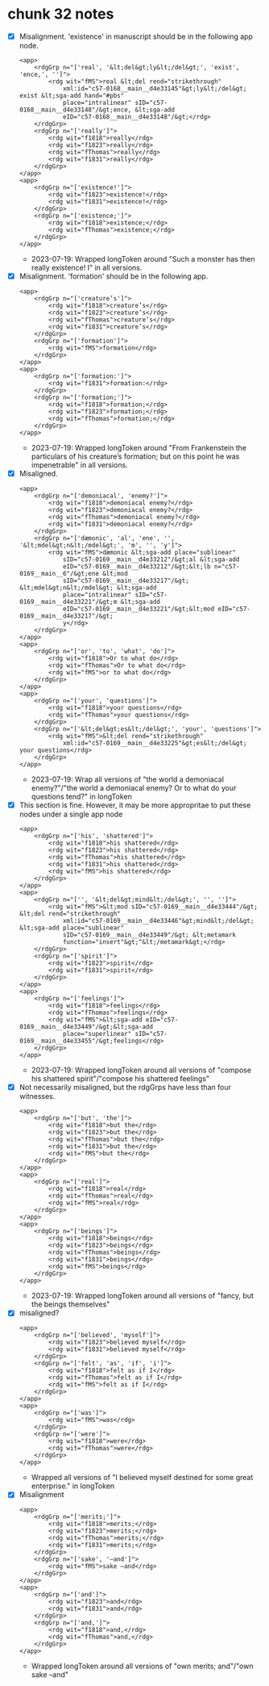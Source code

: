 # chunk 32 notes
- [X] Misalignment. 'existence' in manuscript should be in the following app node.
    ```
	<app>
		<rdgGrp n="['real', '&lt;del&gt;ly&lt;/del&gt;', 'exist', 'ence,', '']">
			<rdg wit="fMS">real &lt;del rend="strikethrough"
				xml:id="c57-0168__main__d4e33145"&gt;ly&lt;/del&gt; exist &lt;sga-add hand="#pbs"
				place="intralinear" sID="c57-0168__main__d4e33148"/&gt;ence, &lt;sga-add
				eID="c57-0168__main__d4e33148"/&gt;</rdg>
		</rdgGrp>
		<rdgGrp n="['really']">
			<rdg wit="f1818">really</rdg>
			<rdg wit="f1823">really</rdg>
			<rdg wit="fThomas">really</rdg>
			<rdg wit="f1831">really</rdg>
		</rdgGrp>
	</app>
	<app>
		<rdgGrp n="['existence!']">
			<rdg wit="f1823">existence!</rdg>
			<rdg wit="f1831">existence!</rdg>
		</rdgGrp>
		<rdgGrp n="['existence;']">
			<rdg wit="f1818">existence;</rdg>
			<rdg wit="fThomas">existence;</rdg>
		</rdgGrp>
	</app>
    ```	
    - 2023-07-19: Wrapped longToken around "Such a monster has then really existence! I" in all versions.
- [X] Misalignment. 'formation' should be in the following app.
    ```
	<app>
		<rdgGrp n="['creature’s']">
			<rdg wit="f1818">creature’s</rdg>
			<rdg wit="f1823">creature’s</rdg>
			<rdg wit="fThomas">creature’s</rdg>
			<rdg wit="f1831">creature’s</rdg>
		</rdgGrp>
		<rdgGrp n="['formation']">
			<rdg wit="fMS">formation</rdg>
		</rdgGrp>
	</app>
	<app>
		<rdgGrp n="['formation:']">
			<rdg wit="f1831">formation:</rdg>
		</rdgGrp>
		<rdgGrp n="['formation;']">
			<rdg wit="f1818">formation;</rdg>
			<rdg wit="f1823">formation;</rdg>
			<rdg wit="fThomas">formation;</rdg>
		</rdgGrp>
	</app>
    ```	
    - 2023-07-19: Wrapped longToken around "From Frankenstein the particulars of his creature’s formation; but on this point he was impenetrable" in all versions.
- [X] Misaligned. 
    ```
	<app>
		<rdgGrp n="['demoniacal', 'enemy?']">
			<rdg wit="f1818">demoniacal enemy?</rdg>
			<rdg wit="f1823">demoniacal enemy?</rdg>
			<rdg wit="fThomas">demoniacal enemy?</rdg>
			<rdg wit="f1831">demoniacal enemy?</rdg>
		</rdgGrp>
		<rdgGrp n="['dæmonic', 'al', 'ene', '', '&lt;mdel&gt;n&lt;/mdel&gt;', 'm', '', 'y']">
			<rdg wit="fMS">dæmonic &lt;sga-add place="sublinear"
				sID="c57-0169__main__d4e33212"/&gt;al &lt;sga-add
				eID="c57-0169__main__d4e33212"/&gt;&lt;lb n="c57-0169__main__6"/&gt;ene &lt;mod
				sID="c57-0169__main__d4e33217"/&gt; &lt;mdel&gt;n&lt;/mdel&gt; &lt;sga-add
				place="intralinear" sID="c57-0169__main__d4e33221"/&gt;m &lt;sga-add
				eID="c57-0169__main__d4e33221"/&gt;&lt;mod eID="c57-0169__main__d4e33217"/&gt;
				y</rdg>
		</rdgGrp>
	</app>
	<app>
		<rdgGrp n="['or', 'to', 'what', 'do']">
			<rdg wit="f1818">Or to what do</rdg>
			<rdg wit="fThomas">Or to what do</rdg>
			<rdg wit="fMS">or to what do</rdg>
		</rdgGrp>
	</app>
	<app>
		<rdgGrp n="['your', 'questions']">
			<rdg wit="f1818">your questions</rdg>
			<rdg wit="fThomas">your questions</rdg>
		</rdgGrp>
		<rdgGrp n="['&lt;del&gt;es&lt;/del&gt;', 'your', 'questions']">
			<rdg wit="fMS">&lt;del rend="strikethrough"
				xml:id="c57-0169__main__d4e33225"&gt;es&lt;/del&gt; your questions</rdg>
		</rdgGrp>
	</app>
    ```	
    - 2023-07-19: Wrap all versions of "the world a demoniacal enemy?"/"the world a demoniacal enemy? Or to what do your questions tend?" in longToken
- [X] This section is fine. However, it may be more appropritae to put these nodes under a single app node
    ```
	<app>
		<rdgGrp n="['his', 'shattered']">
			<rdg wit="f1818">his shattered</rdg>
			<rdg wit="f1823">his shattered</rdg>
			<rdg wit="fThomas">his shattered</rdg>
			<rdg wit="f1831">his shattered</rdg>
			<rdg wit="fMS">his shattered</rdg>
		</rdgGrp>
	</app>
	<app>
		<rdgGrp n="['', '&lt;del&gt;mind&lt;/del&gt;', '', '']">
			<rdg wit="fMS">&lt;mod sID="c57-0169__main__d4e33444"/&gt; &lt;del rend="strikethrough"
				xml:id="c57-0169__main__d4e33446"&gt;mind&lt;/del&gt; &lt;sga-add place="sublinear"
				sID="c57-0169__main__d4e33449"/&gt; &lt;metamark
				function="insert"&gt;^&lt;/metamark&gt;</rdg>
		</rdgGrp>
		<rdgGrp n="['spirit']">
			<rdg wit="f1823">spirit</rdg>
			<rdg wit="f1831">spirit</rdg>
		</rdgGrp>
	</app>
	<app>
		<rdgGrp n="['feelings']">
			<rdg wit="f1818">feelings</rdg>
			<rdg wit="fThomas">feelings</rdg>
			<rdg wit="fMS">&lt;sga-add eID="c57-0169__main__d4e33449"/&gt;&lt;sga-add
				place="superlinear" sID="c57-0169__main__d4e33455"/&gt;feelings</rdg>
		</rdgGrp>
	</app>
    ```
    - 2023-07-19: Wrapped longToken around all versions of "compose his shattered spirit"/"compose his shattered feelings"
- [X] Not necessarily misaligned, but the rdgGrps have less than four witnesses.
    ```
	<app>
		<rdgGrp n="['but', 'the']">
			<rdg wit="f1818">but the</rdg>
			<rdg wit="f1823">but the</rdg>
			<rdg wit="fThomas">but the</rdg>
			<rdg wit="f1831">but the</rdg>
			<rdg wit="fMS">but the</rdg>
		</rdgGrp>
	</app>
	<app>
		<rdgGrp n="['real']">
			<rdg wit="f1818">real</rdg>
			<rdg wit="fThomas">real</rdg>
			<rdg wit="fMS">real</rdg>
		</rdgGrp>
	</app>
	<app>
		<rdgGrp n="['beings']">
			<rdg wit="f1818">beings</rdg>
			<rdg wit="f1823">beings</rdg>
			<rdg wit="fThomas">beings</rdg>
			<rdg wit="f1831">beings</rdg>
			<rdg wit="fMS">beings</rdg>
		</rdgGrp>
	</app>
    ```	
    - 2023-07-19: Wrapped longToken around all versions of "fancy, but the beings themselves"
- [X] misaligned?
    ```
	<app>
		<rdgGrp n="['believed', 'myself']">
			<rdg wit="f1823">believed myself</rdg>
			<rdg wit="f1831">believed myself</rdg>
		</rdgGrp>
		<rdgGrp n="['felt', 'as', 'if', 'i']">
			<rdg wit="f1818">felt as if I</rdg>
			<rdg wit="fThomas">felt as if I</rdg>
			<rdg wit="fMS">felt as if I</rdg>
		</rdgGrp>
	</app>
	<app>
		<rdgGrp n="['was']">
			<rdg wit="fMS">was</rdg>
		</rdgGrp>
		<rdgGrp n="['were']">
			<rdg wit="f1818">were</rdg>
			<rdg wit="fThomas">were</rdg>
		</rdgGrp>
	</app>
    ```	
    - Wrapped all versions of "I believed myself destined for some great enterprise." in longToken
- [X] Misalignment
    ```
	<app>
		<rdgGrp n="['merits;']">
			<rdg wit="f1818">merits;</rdg>
			<rdg wit="f1823">merits;</rdg>
			<rdg wit="fThomas">merits;</rdg>
			<rdg wit="f1831">merits;</rdg>
		</rdgGrp>
		<rdgGrp n="['sake', '–and']">
			<rdg wit="fMS">sake –and</rdg>
		</rdgGrp>
	</app>
	<app>
		<rdgGrp n="['and']">
			<rdg wit="f1823">and</rdg>
			<rdg wit="f1831">and</rdg>
		</rdgGrp>
		<rdgGrp n="['and,']">
			<rdg wit="f1818">and,</rdg>
			<rdg wit="fThomas">and,</rdg>
		</rdgGrp>
	</app>
    ```
    - Wrapped longToken around all versions of "own merits; and"/"own sake –and"